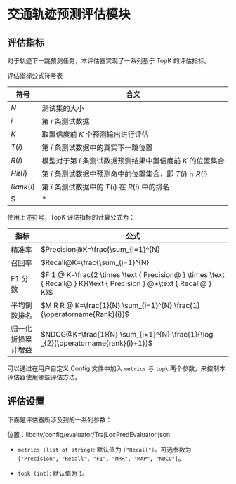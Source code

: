交通轨迹预测评估模块
======================

评估指标
--------

对于轨迹下一跳预测任务，本评估器实现了一系列基于 TopK 的评估指标。

评估指标公式符号表

| 符号      | 含义                                                       |
| --------- | ---------------------------------------------------------- |
| $N$       | 测试集的大小                                               |
| $i$       | 第 $i$ 条测试数据                                          |
| $K$       | 取置信度前 $K$ 个预测输出进行评估                          |
| $T(i)$    | 第 $i$ 条测试数据中的真实下一跳位置                        |
| $R(i)$    | 模型对于第 $i$ 条测试数据预测结果中置信度前 $K$ 的位置集合 |
| $Hit(i)$  | 第 $i$ 条测试数据中预测命中的位置集合，即 $T(i) \cap R(i)$ |
| $Rank(i)$ | 第 $i$ 条测试数据中的 $T(i)$ 在 $R(i)$ 中的排名            |
| $|*|$     | 集合的取模运算符                                           |

使用上述符号，TopK 评估指标的计算公式为：

| 指标               | 公式                                                         |
| ------------------ | ------------------------------------------------------------ |
| 精准率             | $Precision@K=\frac{\sum_{i=1}^{N}|\operatorname{Hit}(i)|}{N \times K}$ |
| 召回率             | $Recall@K=\frac{\sum_{i=1}^{N}|\operatorname{Hit}(i)|}{N}$   |
| F1 分数            | $F 1 @ K=\frac{2 \times \text { Precision@ } \times \text { Recall@ } K}{\text { Precision } @+\text { Recall@ } K}$ |
| 平均倒数排名       | $M R R @ K=\frac{1}{N} \sum_{i=1}^{N} \frac{1}{\operatorname{Rank}(i)}$ |
| 归一化折损累计增益 | $NDCG@K=\frac{1}{N} \sum_{i=1}^{N} \frac{1}{\log _{2}(\operatorname{rank}(i)+1)}$ |

可以通过在用户自定义 Config 文件中加入 ``metrics`` 与 ``topk`` 两个参数，来控制本评估器使用哪些评估方法。

评估设置
--------

下面是评估器所涉及到的一系列参数：

位置：libcity/config/evaluator/TrajLocPredEvaluator.json

* ``metrics (list of string)``: 默认值为 ``["Recall"]``。可选参数为 ``["Precision", "Recall", "F1", "MRR", "MAP", "NDCG"]``。

* ``topk (int)``: 默认值为 ``1``。


